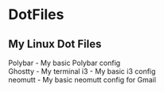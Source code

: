 # DotFiles
## My Linux Dot Files

Polybar - My basic Polybar config<br />
Ghostty - My terminal
i3 - My basic i3 config<br />
neomutt - My basic neomutt config for Gmail
